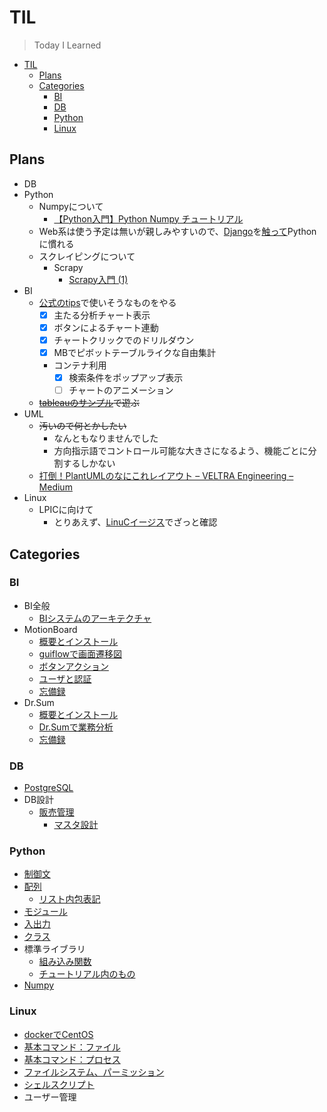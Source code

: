 # TIL

>Today I Learned

- [TIL](#til)
  - [Plans](#plans)
  - [Categories](#categories)
    - [BI](#bi)
    - [DB](#db)
    - [Python](#python)
    - [Linux](#linux)

## Plans

- DB
- Python
  - Numpyについて
    - [【Python入門】Python Numpy チュートリアル](https://avinton.com/academy/python-numpy-tutorial-japanese/)
  - Web系は使う予定は無いが親しみやすいので、[Django](https://docs.djangoproject.com/ja/2.1/)を[触って](https://docs.djangoproject.com/ja/2.1/intro/tutorial01/)Pythonに慣れる
  - スクレイピングについて
    - Scrapy
      - [Scrapy入門 (1)](https://qiita.com/checkpoint/items/038b59b29df8e1e384a2)
- BI
  - [公式のtips](http://navi.wingarc.com/motionboard/)で使いそうなものをやる
    - [x] 主たる分析チャート表示
    - [x] ボタンによるチャート連動
    - [x] チャートクリックでのドリルダウン
    - [x] MBでピボットテーブルライクな自由集計
    - コンテナ利用
      - [x] 検索条件をポップアップ表示
      - [ ] チャートのアニメーション
  - ~~[tableauのサンプル](https://public.tableau.com/s/resources?build=20183.18.1219.1533&edition=public&lang=ja-jp&platform=windows&version=2018.3)で遊ぶ~~
- UML
  - ~~汚いので何とかしたい~~
    - なんともなりませんでした
    - 方向指示語でコントロール可能な大きさになるよう、機能ごとに分割するしかない
  - [打倒！PlantUMLのなにこれレイアウト – VELTRA Engineering – Medium](https://medium.com/veltra-engineering/how-difficult-it-is-to-adjust-the-layout-using-plantuml-997884410db5)
- Linux
  - LPICに向けて
    - とりあえず、[LinuCイージス](https://www.infraeye.com/study/studyz4.html)でざっと確認

## Categories

### BI

- BI全般
  - [BIシステムのアーキテクチャ](./BI/BI.md)
- MotionBoard
  - [概要とインストール](./BI/MotionBoard/Install.md)
  - [guiflowで画面遷移図](./BI/MotionBoard/guiflow.md)
  - [ボタンアクション](./BI/MotionBoard/buttonAction.md)
  - [ユーザと認証](./BI/MotionBoard/auth.md)
  - [忘備録](./BI/MotionBoard/tips.md)
- Dr.Sum
  - [概要とインストール](./BI/Dr.Sum/Install.md)
  - [Dr.Sumで業務分析](./BI/Dr.Sum/Analysis.md)
  - [忘備録](./BI/Dr.Sum/tips.md)

### DB

- [PostgreSQL](./DB/postgres.md)
- DB設計
  - [販売管理](./DB/販売管理.md)
    - [マスタ設計](./DB/販売管理_マスタ.md)

### Python

- [制御文](./Python/loop.md)
- [配列](./Python/array.md)
  - [リスト内包表記](./Python/list.md)
- [モジュール](./Python/module.md)
- [入出力](./Python/stdinout.md)
- [クラス](./Python/class.md)
- 標準ライブラリ
  - [組み込み関数](./Python/commoncommand.md)
  - [チュートリアル内のもの]((./Python/commonlib.md))
- [Numpy](./Python/numpy.md)

### Linux

- [dockerでCentOS](./Linux/centos01.md)
- [基本コマンド：ファイル](./Linux/centos02.md)
- [基本コマンド：プロセス](./Linux/centos03.md)
- [ファイルシステム、パーミッション](./Linux/centos04.md)
- [シェルスクリプト](./Linux/centos05.md)
- ユーザー管理